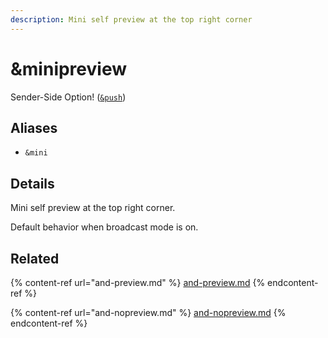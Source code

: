```yaml
---
description: Mini self preview at the top right corner
---
```


# \&minipreview

Sender-Side Option! ([`&push`](push.md))

## Aliases

* `&mini`

## Details

Mini self preview at the top right corner.

Default behavior when broadcast mode is on.

## Related

{% content-ref url="and-preview.md" %}
[and-preview.md](and-preview.md)
{% endcontent-ref %}

{% content-ref url="and-nopreview.md" %}
[and-nopreview.md](and-nopreview.md)
{% endcontent-ref %}
